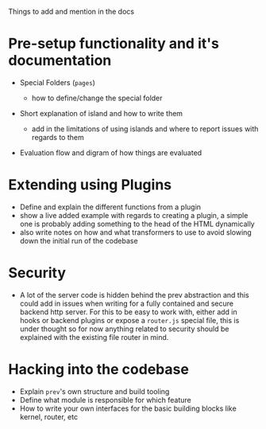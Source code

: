 Things to add and mention in the docs

# Pre-setup functionality and it's documentation

- Special Folders (`pages`)

  - how to define/change the special folder

- Short explanation of island and how to write them

  - add in the limitations of using islands and where to report issues with regards to them

- Evaluation flow and digram of how things are evaluated

# Extending using Plugins

- Define and explain the different functions from a plugin
- show a live added example with regards to creating a plugin, a simple one is probably
  adding something to the head of the HTML dynamically
- also write notes on how and what transformers to use to avoid slowing down the
  initial run of the codebase

# Security

- A lot of the server code is hidden behind the prev abstraction and this could add in issues when writing for a fully contained and secure backend http server. For this to be easy to work with, either add in hooks or backend plugins or expose a `router.js` special file, this is under thought so for now anything related to security should be explained with the existing file router in mind.

# Hacking into the codebase

- Explain `prev`'s own structure and build tooling
- Define what module is responsible for which feature
- How to write your own interfaces for the basic building blocks like kernel, router, etc
